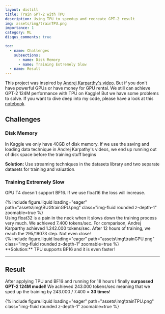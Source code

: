 ```yaml
---
layout: distill
title: Train GPT-2 with TPU
description: Using TPU to speedup and recreate GPT-2 result
img: assets/img/trainTPU.png
importance: 1
category: ML
disqus_comments: true

toc:
  - name: Challenges
    subsections:
      - name: Disk Memory
      - name: Training Extremely Slow
  - name: Result
---
```


This project was inspired by [Andrej Karparthy's video](https://youtu.be/l8pRSuU81PU?si=6_loh9yI5Fj6ut1g). 
But if you don't have powerful GPUs or have money for GPU rental. We still can achieve GPT-2 124M performance with TPU on Kaggle! But we have some problems to solve.
If you want to dive deep into my code, please have a look at this [notebook](https://www.kaggle.com/code/dustnn/train-gpt-2-with-tpu).

## Challenges
### Disk Memory
In Kaggle we only have 40GB of disk memory. If we use the saving and loading data technique in Andrej Karpathy's videos,  we end up running out of disk space before the training stuff begins

**Solution:** Use streaming techniques in the datasets library and two separate datasets for training and valuation. 

### Training Extremely Slow

GPU T4 doesn't support BF16. If we use float16 the loss will increase. 
<div class="row mt-3">
    <div class="col-sm mt-3 mt-md-0">
        {% include figure.liquid loading="eager" path="assets\img\BUGtrainGPU.png" class="img-fluid rounded z-depth-1" zoomable=true %}
    </div>
</div>
Using float32 is a pain in the neck when it slows down the training process very much. We achieved 7.400 tokens/sec. For comparison, Andrej Karparthy achieved 1.242.000 tokens/sec. After 12 hours of training, we reach the 295/19073 step. Not even close! 
<div class="row mt-3">
    <div class="col-sm mt-3 mt-md-0">
        {% include figure.liquid loading="eager" path="assets\img\trainGPU.png" class="img-fluid rounded z-depth-1" zoomable=true %}
    </div>
</div>
**Solution:** TPU supports BF16 and it is even faster!

---

## Result
After applying TPU and BF16 and running for 18 hours I finally **surpassed GPT-2 124M model**! We achieved 243.000 tokens/sec meaning that we sped up the training by 243.000 / 7.400 = **33 times**!

<div class="row mt-3">
    <div class="col-sm mt-3 mt-md-0">
        {% include figure.liquid loading="eager" path="assets\img\trainTPU.png" class="img-fluid rounded z-depth-1" zoomable=true %}
    </div>
</div>
